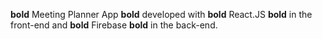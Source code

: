**bold** Meeting Planner App **bold** developed with **bold** React.JS **bold** in the front-end and **bold** Firebase **bold** in the back-end.
